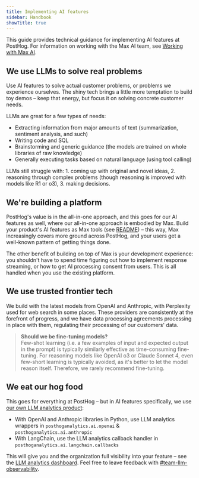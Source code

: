 ```yaml
---
title: Implementing AI features
sidebar: Handbook
showTitle: true
---
```


This guide provides technical guidance for implementing AI features at PostHog. For information on working with the Max AI team, see [Working with Max AI](/handbook/engineering/working-with-max-ai).

## We use LLMs to solve real problems

Use AI features to solve actual customer problems, or problems we experience ourselves. The shiny tech brings a little more temptation to build toy demos – keep that energy, but focus it on solving concrete customer needs.

LLMs are great for a few types of needs:

- Extracting information from major amounts of text (summarization, sentiment analysis, and such)
- Writing code and SQL
- Brainstorming and generic guidance (the models are trained on whole libraries of raw knowledge)
- Generally executing tasks based on natural language (using tool calling)

LLMs still struggle with: 1. coming up with original and novel ideas, 2. reasoning through complex problems (though reasoning is improved with models like R1 or o3), 3. making decisions.

## We're building a platform

PostHog's value is in the all-in-one approach, and this goes for our AI features as well, where our all-in-one approach is embodied by Max. Build your product's AI features as Max tools (see [README](https://github.com/posthog/posthog/tree/master/ee/hogai)) – this way, Max increasingly covers more ground across PostHog, and your users get a well-known pattern of getting things done.

The other benefit of building on top of Max is your development experience: you shouldn't have to spend time figuring out how to implement response streaming, or how to get AI processing consent from users. This is all handled when you use the existing platform.

## We use trusted frontier tech

We build with the latest models from OpenAI and Anthropic, with Perplexity used for web search in some places. These providers are consistently at the forefront of progress, and we have data processing agreements processing in place with them, regulating their processing of our customers' data.

> **Should we be fine-tuning models?**  
> Few-shot learning (i.e. a few examples of input and expected output in the prompt) is typically similarly effective as time-consuming fine-tuning. For reasoning models like OpenAI o3 or Claude Sonnet 4, even few-short learning is typically avoided, as it's better to let the model reason itself. Therefore, we rarely recommend fine-tuning.

## We eat our hog food

This goes for everything at PostHog – but in AI features specifically, we use [our own LLM analytics product](/docs/llm-analytics):

- With OpenAI and Anthropic libraries in Python, use LLM analytics wrappers in `posthoganalytics.ai.openai` & `posthoganalytics.ai.anthropic`
- With LangChain, use the LLM analytics callback handler in `posthoganalytics.ai.langchain.callbacks`

This will give you and the organization full visibility into your feature – see the [LLM analytics dashboard](https://us.posthog.com/project/2/llm-observability). Feel free to leave feedback with [#team-llm-observability](https://posthog.slack.com/archives/C087XQ7K9K7).
